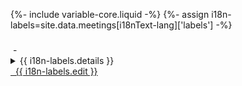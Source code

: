 {%- include variable-core.liquid -%}
{%- assign i18n-labels=site.data.meetings[i18nText-lang]['labels'] -%}

<div class="panel panel-default meeting-panel">
    <div class="panel-body small">
        <h3 class="title mrgn-tp-sm"></h3>
        <div>
            <time class="start date" datetime=""></time>&nbsp;-&nbsp;<span class="end date"></span>
        </div>
        <details class="col-sm-9 col-md-9">
            <summary>{{ i18n-labels.details }}</summary>
            <div class="well">
                <ul class="lst-none small">
                    <li><a target="_blank" rel="external" class="web web1" href="#"></a></li>
                    <li><a target="_blank" rel="external" class="web web2" href="#"></a></li>
                </ul>
                <dl class="dl-horizontal brdr-0">
                    <dt class="contact-label">{{ i18n-labels.contact }}</dt>
                    <dd class="contact"></dd>
                    <dt class="location-label">{{ i18n-labels.location }}</dt>
                    <dd class="location"></dd>
                    <dt class="address-label">{{ i18n-labels.address }}</dt>
                    <dd class="address"></dd>
                    <dt class="phone-label">{{ i18n-labels.phone }}</dt>
                    <dd class="phone"></dd>
                    <dt class="email-label">{{ i18n-labels.email }}</dt>
                    <dd class="email"></dd>
                    <dt class="proceedings-label">{{ i18n-labels.proceedings }}</dt>
                    <dd class="proceedings"></dd>
                    <dt class="keywords-label">{{ i18n-labels.keywords }}</dt>
                    <dd class="keywords"></dd>
                    <dt class="meeting-number-label">{{ i18n-labels.number }}</dt>
                    <dd class="meeting-number"></dd>
                </dl>
            </div>
        </details>
        <a class="btn btn-default edit col-sm-offset-1 col-sm-2 col-md-offset-1 col-md-2" href="{{ i18n-labels.edit_url }}"><span class="glyphicon glyphicon-pencil" aria-hidden="true"></span>&nbsp; {{ i18n-labels.edit }}</a>       
    </div>
</div>
